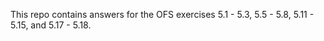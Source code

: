 This repo contains answers for the OFS exercises 5.1 - 5.3, 5.5 - 5.8, 5.11 - 5.15, and 5.17 - 5.18.
